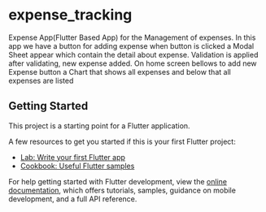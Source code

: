 # expense_tracking

Expense App(Flutter Based App) for
the Management of expenses. In this
app we have a button for adding
expense when button is clicked a
Modal Sheet
appear which contain the detail
about expense. Validation is applied
after validating, new expense added.
On home screen bellows to add new
Expense button a Chart that shows
all expenses and below that all
expenses are listed


## Getting Started

This project is a starting point for a Flutter application.

A few resources to get you started if this is your first Flutter project:

- [Lab: Write your first Flutter app](https://docs.flutter.dev/get-started/codelab)
- [Cookbook: Useful Flutter samples](https://docs.flutter.dev/cookbook)

For help getting started with Flutter development, view the
[online documentation](https://docs.flutter.dev/), which offers tutorials,
samples, guidance on mobile development, and a full API reference.
